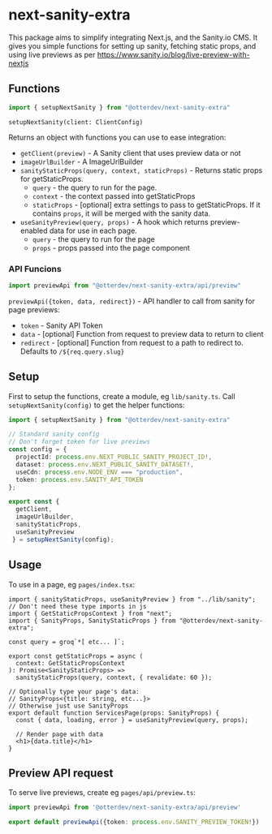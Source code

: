 # next-sanity-extra
This package aims to simplify integrating Next.js, and the Sanity.io CMS.
It gives you simple functions for setting up sanity, fetching static props, and using live previews as per  https://www.sanity.io/blog/live-preview-with-nextjs

## Functions

```js
import { setupNextSanity } from "@otterdev/next-sanity-extra"
```
`setupNextSanity(client: ClientConfig)` 

Returns an object with functions you can use to ease integration:

- `getClient(preview)` - A Sanity client that uses preview data or not
- `imageUrlBuilder` - A ImageUrlBuilder
- `sanityStaticProps(query, context, staticProps)` - Returns static props for getStaticProps.
  - `query` - the query to run for the page.
  - `context` - the context passed into getStaticProps
  - `staticProps` - [optional] extra settings to pass to getStaticProps. If it contains `props`, it will be merged with the sanity data.
- `useSanityPreview(query, props)` - A hook which returns preview-enabled data for use in each page.
  - `query` - the query to run for the page
  - `props` - props passed into the page component

### API Funcions
```js
import previewApi from "@otterdev/next-sanity-extra/api/preview"
```
`previewApi({token, data, redirect})` - API handler to call from sanity for page previews:
  - `token` - Sanity API Token
  - `data` - [optional] Function from request to preview data to return to client
  - `redirect` - [optional] Function from request to a path to redirect to. Defaults to `/${req.query.slug}`
  
## Setup
First to setup the functions, create a module, eg `lib/sanity.ts`. Call `setupNextSanity(config)` to get the helper functions:

```ts
import { setupNextSanity } from "@otterdev/next-sanity-extra"

// Standard sanity config
// Don't forget token for live previews
const config = {
  projectId: process.env.NEXT_PUBLIC_SANITY_PROJECT_ID!,
  dataset: process.env.NEXT_PUBLIC_SANITY_DATASET!,
  useCdn: process.env.NODE_ENV === "production",
  token: process.env.SANITY_API_TOKEN
};

export const {
  getClient,
  imageUrlBuilder,
  sanityStaticProps,
  useSanityPreview
 } = setupNextSanity(config);
```

## Usage
To use in a page, eg `pages/index.tsx`:

```tsx
import { sanityStaticProps, useSanityPreview } from "../lib/sanity";
// Don't need these type imports in js
import { GetStaticPropsContext } from "next";
import { SanityProps, SanityStaticProps } from "@otterdev/next-sanity-extra";

const query = groq`*[ etc... ]`;

export const getStaticProps = async (
  context: GetStaticPropsContext
): Promise<SanityStaticProps> =>
  sanityStaticProps(query, context, { revalidate: 60 });

// Optionally type your page's data: 
// SanityProps<{title: string, etc...}>
// Otherwise just use SanityProps
export default function ServicesPage(props: SanityProps) {
  const { data, loading, error } = useSanityPreview(query, props);

  // Render page with data
  <h1>{data.title}</h1>
}
```

## Preview API request
To serve live previews, create eg `pages/api/preview.ts`:

```ts
import previewApi from '@otterdev/next-sanity-extra/api/preview'

export default previewApi({token: process.env.SANITY_PREVIEW_TOKEN!}) 
```